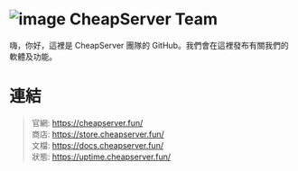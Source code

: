 # ![image](https://cdn.discordapp.com/attachments/985912004176920627/988728077901254706/CheapServer_32x32.png) CheapServer Team
嗨，你好，這裡是 CheapServer 團隊的 GitHub。我們會在這裡發布有關我們的軟體及功能。
# 連結
> 官網: https://cheapserver.fun/  
> 商店: https://store.cheapserver.fun/  
> 文檔: https://docs.cheapserver.fun/  
> 狀態: https://uptime.cheapserver.fun/  
